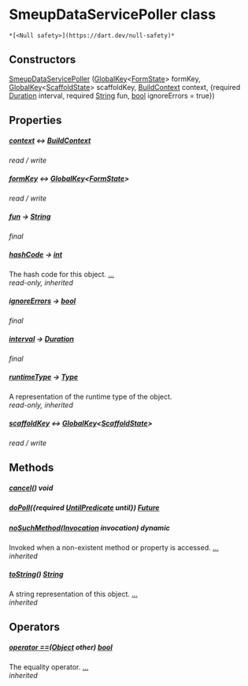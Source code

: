 


# SmeupDataServicePoller class






    *[<Null safety>](https://dart.dev/null-safety)*






## Constructors

[SmeupDataServicePoller](../smeup_services_smeup_data_service_poller/SmeupDataServicePoller/SmeupDataServicePoller.md) ([GlobalKey](https://api.flutter.dev/flutter/widgets/GlobalKey-class.html)&lt;[FormState](https://api.flutter.dev/flutter/widgets/FormState-class.html)> formKey, [GlobalKey](https://api.flutter.dev/flutter/widgets/GlobalKey-class.html)&lt;[ScaffoldState](https://api.flutter.dev/flutter/material/ScaffoldState-class.html)> scaffoldKey, [BuildContext](https://api.flutter.dev/flutter/widgets/BuildContext-class.html) context, {required [Duration](https://api.flutter.dev/flutter/dart-core/Duration-class.html) interval, required [String](https://api.flutter.dev/flutter/dart-core/String-class.html) fun, [bool](https://api.flutter.dev/flutter/dart-core/bool-class.html) ignoreErrors = true})

    


## Properties

##### [context](../smeup_services_smeup_data_service_poller/SmeupDataServicePoller/context.md) &#8596; [BuildContext](https://api.flutter.dev/flutter/widgets/BuildContext-class.html)



   
_read / write_



##### [formKey](../smeup_services_smeup_data_service_poller/SmeupDataServicePoller/formKey.md) &#8596; [GlobalKey](https://api.flutter.dev/flutter/widgets/GlobalKey-class.html)&lt;[FormState](https://api.flutter.dev/flutter/widgets/FormState-class.html)>



   
_read / write_



##### [fun](../smeup_services_smeup_data_service_poller/SmeupDataServicePoller/fun.md) &#8594; [String](https://api.flutter.dev/flutter/dart-core/String-class.html)



   
_final_



##### [hashCode](https://api.flutter.dev/flutter/dart-core/Object/hashCode.html) &#8594; [int](https://api.flutter.dev/flutter/dart-core/int-class.html)



The hash code for this object. [...](https://api.flutter.dev/flutter/dart-core/Object/hashCode.html)  
_read-only, inherited_



##### [ignoreErrors](../smeup_services_smeup_data_service_poller/SmeupDataServicePoller/ignoreErrors.md) &#8594; [bool](https://api.flutter.dev/flutter/dart-core/bool-class.html)



   
_final_



##### [interval](../smeup_services_smeup_data_service_poller/SmeupDataServicePoller/interval.md) &#8594; [Duration](https://api.flutter.dev/flutter/dart-core/Duration-class.html)



   
_final_



##### [runtimeType](https://api.flutter.dev/flutter/dart-core/Object/runtimeType.html) &#8594; [Type](https://api.flutter.dev/flutter/dart-core/Type-class.html)



A representation of the runtime type of the object.   
_read-only, inherited_



##### [scaffoldKey](../smeup_services_smeup_data_service_poller/SmeupDataServicePoller/scaffoldKey.md) &#8596; [GlobalKey](https://api.flutter.dev/flutter/widgets/GlobalKey-class.html)&lt;[ScaffoldState](https://api.flutter.dev/flutter/material/ScaffoldState-class.html)>



   
_read / write_




## Methods

##### [cancel](../smeup_services_smeup_data_service_poller/SmeupDataServicePoller/cancel.md)() void



   




##### [doPoll](../smeup_services_smeup_data_service_poller/SmeupDataServicePoller/doPoll.md)({required [UntilPredicate](../smeup_services_smeup_data_service_poller/UntilPredicate.md) until}) [Future](https://api.flutter.dev/flutter/dart-async/Future-class.html)



   




##### [noSuchMethod](https://api.flutter.dev/flutter/dart-core/Object/noSuchMethod.html)([Invocation](https://api.flutter.dev/flutter/dart-core/Invocation-class.html) invocation) dynamic



Invoked when a non-existent method or property is accessed. [...](https://api.flutter.dev/flutter/dart-core/Object/noSuchMethod.html)  
_inherited_



##### [toString](https://api.flutter.dev/flutter/dart-core/Object/toString.html)() [String](https://api.flutter.dev/flutter/dart-core/String-class.html)



A string representation of this object. [...](https://api.flutter.dev/flutter/dart-core/Object/toString.html)  
_inherited_




## Operators

##### [operator ==](https://api.flutter.dev/flutter/dart-core/Object/operator_equals.html)([Object](https://api.flutter.dev/flutter/dart-core/Object-class.html) other) [bool](https://api.flutter.dev/flutter/dart-core/bool-class.html)



The equality operator. [...](https://api.flutter.dev/flutter/dart-core/Object/operator_equals.html)  
_inherited_











